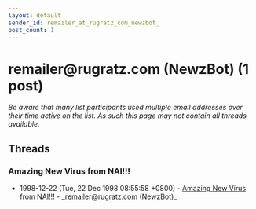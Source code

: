 ```yaml
---
layout: default
sender_id: remailer_at_rugratz_com_newzbot_
post_count: 1
---
```


# remailer<span>@</span>rugratz.com (NewzBot) (1 post)

_Be aware that many list participants used multiple email addresses over their time active on the list. As such this page may not contain all threads available._

## Threads

### Amazing New Virus from NAI!!!
+ 1998-12-22 (Tue, 22 Dec 1998 08:55:58 +0800) - [Amazing New Virus from NAI!!!](/archive/1998/12/6ae8bb3cd4a26aebd7db77f31033be04b0b007239e30f1660059eb28d773a6f5) - _remailer@rugratz.com (NewzBot)_

